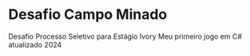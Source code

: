# Desafio Campo Minado
Desafio Processo Seletivo para Estágio Ivory
Meu primeiro jogo em C# atualizado 2024
